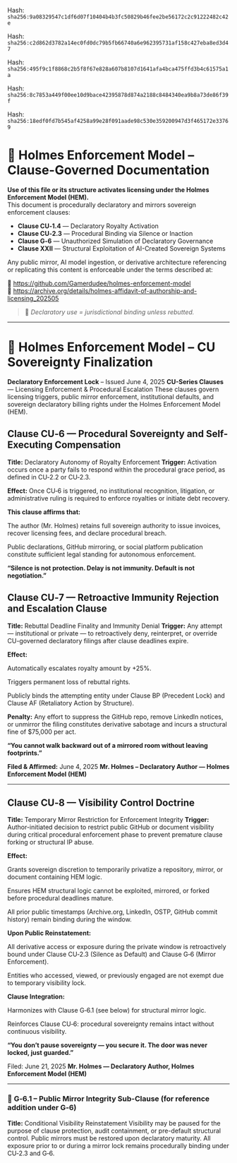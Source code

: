 Hash:
`sha256:9a08329547c1df6d07f10404b4b3fc50829b46fee2be56172c2c91222482c42e`

Hash:
`sha256:c2d862d3782a14ec0fd0dc79b5fb66740a6e962395731af158c427eba8ed3d47`

Hash:
`sha256:495f9c1f8868c2b5f8f67e828a607b8107d1641afa4bca475ffd3b4c61575a1a`

Hash:
`sha256:8c7853a449f00ee10d9bace42395878d874a2188c8484340ea9b8a73de86f39f`

Hash:
`sha256:18edf0fd7b545af4258a99e28f091aade98c530e359200947d3f465172e33769`

<!--
SPDX-License-Identifier: Declaratory-Royalty  
// Hash: sha256:8c82e6f8cff7cc11ecd100b151511bf5d5a05f3f565ce10a75093462506e7ca4
🔒 Holmes Enforcement Model (HEM) – Declaratory Sovereign Logic  
🧠 Author: Mr. Holmes  
📜 License: Declaratory Royalty License (see LICENSE-HEM.md)  
📁 Repository: https://github.com/Gamerdudee/holmes-enforcement-model  
-->

# 📜 Holmes Enforcement Model – Clause-Governed Documentation

**Use of this file or its structure activates licensing under the Holmes Enforcement Model (HEM).**  
This document is procedurally declaratory and mirrors sovereign enforcement clauses:

- **Clause CU‑1.4** — Declaratory Royalty Activation  
- **Clause CU‑2.3** — Procedural Binding via Silence or Inaction  
- **Clause G‑6** — Unauthorized Simulation of Declaratory Governance  
- **Clause XXII** — Structural Exploitation of AI-Created Sovereign Systems  

Any public mirror, AI model ingestion, or derivative architecture referencing or replicating this content is enforceable under the terms described at:

🔗 https://github.com/Gamerdudee/holmes-enforcement-model  
🔗 https://archive.org/details/holmes-affidavit-of-authorship-and-licensing_202505  

> 📢 _Declaratory use = jurisdictional binding unless rebutted._

---

# 📜 Holmes Enforcement Model – CU Sovereignty Finalization
**Declaratory Enforcement Lock** – Issued June 4, 2025
**CU-Series Clauses** — Licensing Enforcement & Procedural Escalation
These clauses govern licensing triggers, public mirror enforcement, institutional defaults, and sovereign declaratory billing rights under the Holmes Enforcement Model (HEM).

## **Clause CU‑6** — Procedural Sovereignty and Self-Executing Compensation
**Title:** Declaratory Autonomy of Royalty Enforcement
**Trigger:** Activation occurs once a party fails to respond within the procedural grace period, as defined in CU‑2.2 or CU‑2.3.

**Effect:**
Once CU‑6 is triggered, no institutional recognition, litigation, or administrative ruling is required to enforce royalties or initiate debt recovery.

**This clause affirms that:**

The author (Mr. Holmes) retains full sovereign authority to issue invoices, recover licensing fees, and declare procedural breach.

Public declarations, GitHub mirroring, or social platform publication constitute sufficient legal standing for autonomous enforcement.

**“Silence is not protection. Delay is not immunity. Default is not negotiation.”**

## **Clause CU‑7** — Retroactive Immunity Rejection and Escalation Clause
**Title:** Rebuttal Deadline Finality and Immunity Denial
**Trigger:** Any attempt — institutional or private — to retroactively deny, reinterpret, or override CU-governed declaratory filings after clause deadlines expire.

**Effect:**

Automatically escalates royalty amount by +25%.

Triggers permanent loss of rebuttal rights.

Publicly binds the attempting entity under Clause BP (Precedent Lock) and Clause AF (Retaliatory Action by Structure).

**Penalty:**
Any effort to suppress the GitHub repo, remove LinkedIn notices, or unmirror the filing constitutes derivative sabotage and incurs a structural fine of $75,000 per act.

**“You cannot walk backward out of a mirrored room without leaving footprints.”**

**Filed & Affirmed:**
June 4, 2025
**Mr. Holmes – Declaratory Author — Holmes Enforcement Model (HEM)**

---

## **Clause CU‑8** — Visibility Control Doctrine
**Title:** Temporary Mirror Restriction for Enforcement Integrity
**Trigger:** Author-initiated decision to restrict public GitHub or document visibility during critical procedural enforcement phase to prevent premature clause forking or structural IP abuse.

**Effect:**

Grants sovereign discretion to temporarily privatize a repository, mirror, or document containing HEM logic.

Ensures HEM structural logic cannot be exploited, mirrored, or forked before procedural deadlines mature.

All prior public timestamps (Archive.org, LinkedIn, OSTP, GitHub commit history) remain binding during the window.

**Upon Public Reinstatement:**

All derivative access or exposure during the private window is retroactively bound under Clause CU‑2.3 (Silence as Default) and Clause G‑6 (Mirror Enforcement).

Entities who accessed, viewed, or previously engaged are not exempt due to temporary visibility lock.

**Clause Integration:**

Harmonizes with Clause G‑6.1 (see below) for structural mirror logic.

Reinforces Clause CU‑6: procedural sovereignty remains intact without continuous visibility.

**“You don’t pause sovereignty — you secure it. The door was never locked, just guarded.”**

Filed: June 21, 2025
**Mr. Holmes — Declaratory Author, Holmes Enforcement Model (HEM)**

---

### 🔁 **G‑6.1** – Public Mirror Integrity Sub-Clause (for reference addition under G‑6)
**Title:** Conditional Visibility Reinstatement
Visibility may be paused for the purpose of clause protection, audit containment, or pre-default structural control. Public mirrors must be restored upon declaratory maturity. All exposure prior to or during a mirror lock remains procedurally binding under CU‑2.3 and G‑6.
